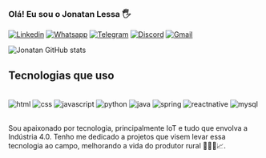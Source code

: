 ### Olá! Eu sou o Jonatan Lessa 🖐️

[![Linkedin](https://img.shields.io/badge/LinkedIn-0077B5?style=for-the-badge&logo=linkedin&logoColor=white)](https://www.linkedin.com/in/jonatan-lessa-021315170/)
[![Whatsapp](https://img.shields.io/badge/WhatsApp-25D366?style=for-the-badge&logo=whatsapp&logoColor=white)](https://api.whatsapp.com/send?1=pt_BR&phone=5582991118852)
[![Telegram](https://img.shields.io/badge/Telegram-2CA5E0?style=for-the-badge&logo=telegram&logoColor=white)](https://t.me/Jonatanlessa)
[![Discord](https://img.shields.io/badge/Discord-7289DA?style=for-the-badge&logo=discord&logoColor=white)](Kaeté#3268)
[![Gmail](https://img.shields.io/badge/Gmail-D14836?style=for-the-badge&logo=gmail&logoColor=white)](jonatanlessa@gmail.com)

![Jonatan GitHub stats](https://github-readme-stats.vercel.app/api?username=JonatanLessa&show_icons=true&theme=dark)

## Tecnologias que uso

<div style="display: inline_block"><br/>
    <img align="center" alt="html" src="https://img.shields.io/badge/HTML-239120?style=for-the-badge&logo=html5&logoColor=white" />
    <img align="center" alt="css" src="https://img.shields.io/badge/CSS-239120?&style=for-the-badge&logo=css3&logoColor=white" />
    <img align="center" alt="javascript" src="https://img.shields.io/badge/JavaScript-F7DF1E?style=for-the-badge&logo=javascript&logoColor=black" />
    <img align="center" alt="python" src="https://img.shields.io/badge/Python-3776AB?style=for-the-badge&logo=python&logoColor=white" />
    <img align="center" alt="java" src="https://img.shields.io/badge/Java-ED8B00?style=for-the-badge&logo=java&logoColor=white" />
    <img align="center" alt="spring" src="https://img.shields.io/badge/Spring-6DB33F?style=for-the-badge&logo=spring&logoColor=white" />
    <img align="center" alt="reactnative" src="https://img.shields.io/badge/React_Native-20232A?style=for-the-badge&logo=react&logoColor=61DAFB" />
    <img align="center" alt="mysql" src="https://img.shields.io/badge/MySQL-00000F?style=for-the-badge&logo=mysql&logoColor=white" />
</div><br>

Sou apaixonado por tecnologia, principalmente IoT e tudo que envolva a Indústria 4.0. Tenho me dedicado a projetos que visem levar essa tecnologia ao campo, melhorando a vida do produtor rural 🚜🌾📡📈.


